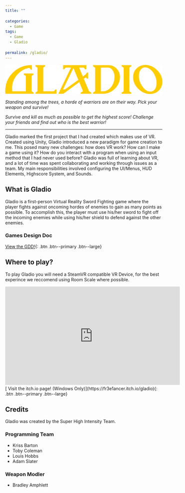 ```yaml
---
title: ""

categories:
  - Game
tags:
  - Game
  - Gladio

permalink: /gladio/
---
```


![Gladio Logo](/assets/images/gladiologominimal.png)

*Standing among the trees, a horde of warriors are on their way. Pick your weapon and survive!*

*Survive and kill as much as possible to get the highest score! Challenge your friends and find out who is the best warrior!*

---

Gladio marked the first project that I had created which makes use of VR. Created using Unity, Gladio introduced a new paradigm for game creation to me. This posed many new challenges: how does VR work? How can I make a game using it? How do you interact with a program when using an input method that I had never used before? Gladio was full of learning about VR, and a lot of time was spent collaborating and working through issues as a team. My main responsibilities involved configuring the UI/Menus, HUD Elements, Highscore System, and Sounds.

## What is Gladio

Gladio is a first-person Virtual Reality Sword Fighting game where the player fights against oncoming hordes of enemies to gain as many points as possible. To accomplish this, the player must use his/her sword to fight off the incoming enemies while using his/her shield to defend against the other enemies.

### Games Design Doc

[<i class="fas fa-file-pdf"></i> View the GDD!](https://drive.google.com/file/d/1t9AjodyWzhOUTwMSLCevEDVnxct5fGSs/view?usp=sharing){: .btn .btn--primary .btn--large}

## Where to play?

To play Gladio you will need a SteamVR compatible VR Device, for the best experince we reccomend using Room Scale where possible.

<iframe width="560" height="315" src="https://www.youtube.com/embed/bARdnP_Bg2U?si=vzfETjoB07kOc81Z" title="YouTube video player" frameborder="0" allow="accelerometer; autoplay; clipboard-write; encrypted-media; gyroscope; picture-in-picture; web-share" referrerpolicy="strict-origin-when-cross-origin" allowfullscreen></iframe>
<br>
[<i class="fab fa-itch-io"></i> Visit the itch.io page! (Windows Only)](https://fr3e1ancer.itch.io/gladio){: .btn .btn--primary .btn--large}

## Credits

Gladio was created by the Super High Intensity Team.

### Programming Team

* Kriss Barton [<i class="fab fa-linkedin"></i>](https://www.linkedin.com/in/krissbarton/) [<i class="fab fa-gitlab"></i>](https://gitlab.com/krissbarton343) [<i class="fab fa-github"></i>](https://github.com/fr3e1ancer)
* Toby Coleman [<i class="fab fa-linkedin"></i>](https://www.linkedin.com/in/toby-coleman-034901143/) [<i class="fas fa-globe"></i>](https://tobycoleman80.wixsite.com/portfolio)
* Louis Hobbs [<i class="fab fa-linkedin"></i>](https://www.linkedin.com/in/louis-hobbs/) [<i class="fab fa-gitlab"></i>](https://gitlab.com/bazzadwarf) [<i class="fab fa-github"></i>](https://github.com/bazzadwarf)
* Adam Slater [<i class="fab fa-linkedin"></i>](https://www.linkedin.com/in/adam-slater-486b44106/)

### Weapon Modler

* Bradley Amphlett [<i class="fab fa-linkedin"></i>](https://www.linkedin.com/in/bradley-a-560795b2/) [<i class="fab fa-artstation"></i>](https://bamphlett.artstation.com/)